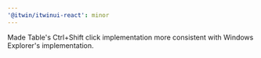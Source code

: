 ```yaml
---
'@itwin/itwinui-react': minor
---
```


Made Table's Ctrl+Shift click implementation more consistent with Windows Explorer's implementation.
